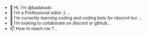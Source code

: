 - 👋 Hi, I’m @badassdc
- 👀 I’m a Professional edior ;) ... 
- 🌱 I’m currently learning coding and coding bots for idsocrd too ...
- 💞️ I’m looking to collaborate on discord or github...
- 📫 How to reach me ?...

<!---
badassdc/badassdc is a ✨ special ✨ repository because its `README.md` (this file) appears on your GitHub profile.
You can click the Preview link to take a look at your changes.
--->
